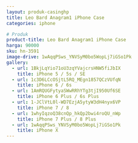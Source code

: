 ```yaml
---
layout: produk-casinghp
title: Leo Bard Anagram1 iPhone Case
categories: iphone

# Produk
product-title: Leo Bard Anagram1 iPhone Case
harga: 90000
sku: hn-3591
image-drive: 1wAqqPSws_YNVSyM0bo5WopLj7iGSo1Pk
gallery:
  - url: 1BkjLqYio71oU3zqYVajcrsHNW5fiJbIX
    title: iPhone 5 / 5s / SE
  - url: 1c3D6LCcOSjtL5RQ_MEgn1857QCzVUfqN
    title: iPhone 6 / 6s
  - url: 1AmRQUGFytyaSWwRRhYTg3tjI950Uf6SE
    title: iPhone 6 Plus / 6s Plus
  - url: 1-JClVtL0l-WD7EzjA5ytyW3dH4nyx6VP
    title: iPhone 7 / 8
  - url: 1whyIqzoQ38cnQp_hkQp2bwi4roQU_nWp
    title: iPhone 7 Plus / 8 Plus
  - url: 1wAqqPSws_YNVSyM0bo5WopLj7iGSo1Pk
    title: iPhone X
---
```

